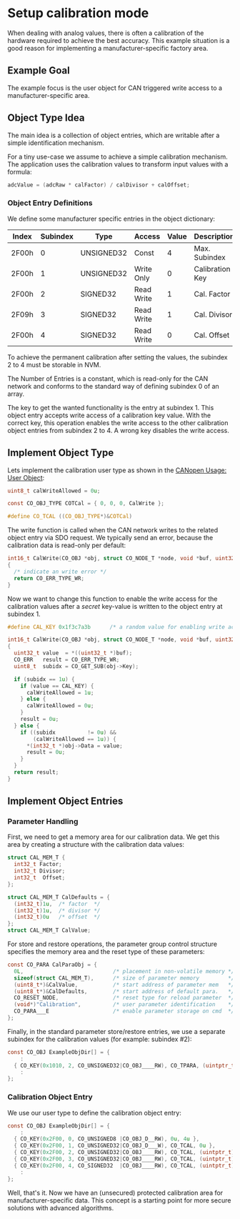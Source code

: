# Setup calibration mode

When dealing with analog values, there is often a calibration of the hardware required to achieve the best accuracy. This example situation is a good reason for implementing a manufacturer-specific factory area.

## Example Goal

The example focus is the user object for CAN triggered write access to a manufacturer-specific area.

## Object Type Idea

The main idea is a collection of object entries, which are writable after a simple identification mechanism.

For a tiny use-case we assume to achieve a simple calibration mechanism. The application uses the calibration values to transform input values with a formula:

```c
adcValue = (adcRaw * calFactor) / calDivisor + calOffset;
```

### Object Entry Definitions

We define some manufacturer specific entries in the object dictionary:

| Index | Subindex | Type       | Access     | Value | Description        |
| ----- | -------- | ---------- | ---------- | ----- | ------------------ |
| 2F00h | 0        | UNSIGNED32 | Const      | 4     | Max. Subindex      |
| 2F00h | 1        | UNSIGNED32 | Write Only | 0     | Calibration Key    |
| 2F00h | 2        | SIGNED32   | Read Write | 1     | Cal. Factor        |
| 2F09h | 3        | SIGNED32   | Read Write | 1     | Cal. Divisor       |
| 2F00h | 4        | SIGNED32   | Read Write | 0     | Cal. Offset        |

To achieve the permanent calibration after setting the values, the subindex 2 to 4 must be storable in NVM.

The Number of Entries is a constant, which is read-only for the CAN network and conforms to the standard way of defining subindex 0 of an array.

The key to get the wanted functionality is the entry at subindex 1. This object entry accepts write access of a calibration key value. With the correct key, this operation enables the write access to the other calibration object entries from subindex 2 to 4. A wrong key disables the write access.

## Implement Object Type

Lets implement the calibration user type as shown in the [CANopen Usage: User Object](/usage/dictionary#user-objects):

```c
uint8_t calWriteAllowed = 0u;

const CO_OBJ_TYPE COTCal = { 0, 0, 0, CalWrite };

#define CO_TCAL ((CO_OBJ_TYPE*)&COTCal)
```

The write function is called when the CAN network writes to the related object entry via SDO request. We typically send an error, because the calibration data is read-only per default:

```c
int16_t CalWrite(CO_OBJ *obj, struct CO_NODE_T *node, void *buf, uint32_t size)
{
  /* indicate an write error */
  return CO_ERR_TYPE_WR;
}
```

Now we want to change this function to enable the write access for the calibration values after a *secret* key-value is written to the object entry at subindex 1.

```c
#define CAL_KEY 0x1f3c7a3b      /* a random value for enabling write access */

int16_t CalWrite(CO_OBJ *obj, struct CO_NODE_T *node, void *buf, uint32_t size)
{
  uint32_t value  = *((uint32_t *)buf);
  CO_ERR   result = CO_ERR_TYPE_WR;
  uint8_t  subidx = CO_GET_SUB(obj->Key);

  if (subidx == 1u) {
    if (value == CAL_KEY) {
      calWriteAllowed = 1u;
    } else {
      calWriteAllowed = 0u;
    }
    result = 0u;
  } else {
    if ((subidx          != 0u) &&
        (calWriteAllowed == 1u)) {
      *(int32_t *)obj->Data = value;
      result = 0u;
    }
  }
  return result;
}
```

## Implement Object Entries

### Parameter Handling

First, we need to get a memory area for our calibration data. We get this area by creating a structure with the calibration data values:

```c
struct CAL_MEM_T {
  int32_t Factor;
  int32_t Divisor;
  int32_t  Offset;
};

struct CAL_MEM_T CalDefaults = {
  (int32_t)1u,  /* factor  */
  (int32_t)1u,  /* divisor */
  (int32_t)0u   /* offset  */
};
struct CAL_MEM_T CalValue;
```

For store and restore operations, the parameter group control structure specifies the memory area and the reset type of these parameters:

```c
const CO_PARA CalParaObj = {
  0L,                            /* placement in non-volatile memory */
  sizeof(struct CAL_MEM_T),      /* size of parameter memory         */
  (uint8_t*)&CalValue,           /* start address of parameter mem   */
  (uint8_t*)&CalDefaults,        /* start address of default para.   */
  CO_RESET_NODE,                 /* reset type for reload parameter  */
  (void*)"Calibration",          /* user parameter identification    */
  CO_PARA___E                    /* enable parameter storage on cmd  */
};
```

Finally, in the standard parameter store/restore entries, we use a separate subindex for the calibration values (for example: subindex #2):

```c
const CO_OBJ ExampleObjDir[] = {
    :
  { CO_KEY(0x1010, 2, CO_UNSIGNED32|CO_OBJ____RW), CO_TPARA, (uintptr_t)&CalParaObj },
    :
};
```

### Calibration Object Entry

We use our user type to define the calibration object entry:

```c
const CO_OBJ ExampleObjDir[] = {
    :
  { CO_KEY(0x2F00, 0, CO_UNSIGNED8 |CO_OBJ_D__RW), 0u, 4u },
  { CO_KEY(0x2F00, 1, CO_UNSIGNED32|CO_OBJ_D___W), CO_TCAL, 0u },
  { CO_KEY(0x2F00, 2, CO_UNSIGNED32|CO_OBJ____RW), CO_TCAL, (uintptr_t)&CalValue.Factor },
  { CO_KEY(0x2F00, 3, CO_UNSIGNED32|CO_OBJ____RW), CO_TCAL, (uintptr_t)&CalValue.Divisor },
  { CO_KEY(0x2F00, 4, CO_SIGNED32  |CO_OBJ____RW), CO_TCAL, (uintptr_t)&CalValue.Offset },
    :
};
```

Well, that's it. Now we have an (unsecured) protected calibration area for manufacturer-specific data. This concept is a starting point for more secure solutions with advanced algorithms.
